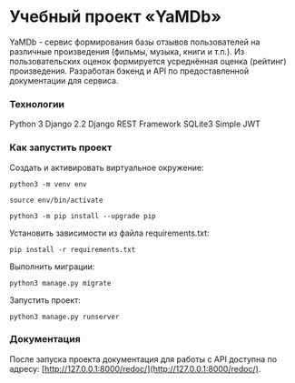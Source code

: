 # Учебный проект «YaMDb»

YaMDb - сервис формирования базы отзывов пользователей на различные произведения (фильмы, музыка, книги и т.п.). Из пользовательских оценок формируется усреднённая оценка (рейтинг) произведения. Разработан бэкенд и API по предоставленной документации для сервиса.

### Технологии
Python 3
Django 2.2
Django REST Framework
SQLite3
Simple JWT


### Как запустить проект

Cоздать и активировать виртуальное окружение:

```
python3 -m venv env
```

```
source env/bin/activate
```

```
python3 -m pip install --upgrade pip
```

Установить зависимости из файла requirements.txt:

```
pip install -r requirements.txt
```

Выполнить миграции:

```
python3 manage.py migrate
```

Запустить проект:

```
python3 manage.py runserver
```

### Документация
После запуска проекта документация для работы с API доступна по адресу: [http://127.0.0.1:8000/redoc/](http://127.0.0.1:8000/redoc/).
